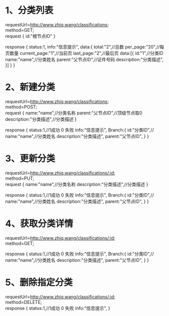 # 1、分类列表
requestUrl=http://www.zhiq.wang/classifications;  
method=GET;  
request {
    id:"根节点ID"
}

response {
    status:1,
    info:"信息提示",
    data:{
        total:"2",//总数
        per_page:"20",//每页数量
        current_page:"1",//当前页
        last_page:"2",//最后页
        data:[{
            id:"1",//分类ID
            name:"name",//分类姓名
			parent:"父节点ID",//证件号码
			description:"分类描述",
        }]
    }
}


# 2、新建分类
requestUrl=http://www.zhiq.wang/classifications;  
method=POST;    
request {
    name:"name",//分类名称
    parent:"父节点ID",//顶级节点取0
    description:"分类描述",//分类描述
}

response {
    status:1,//1成功 0 失败
    info:"信息提示",
	Branch:{
		id:"分类ID",//
		name:"name",//分类姓名
		description:"分类描述",
		parent:"父节点ID",
	}
}  

# 3、更新分类
requestUrl=http://www.zhiq.wang/classifications/:id;  
method=PUT;    
request {
    name:"name",//分类名称
    description:"分类描述",//分类描述
}

response {
    status:1,//1成功 0 失败
    info:"信息提示",
	Branch:{
		id:"分类ID",//
		name:"name",//分类姓名
		description:"分类描述",
		parent:"父节点ID",
	}
}  

# 4、获取分类详情
requestUrl=http://www.zhiq.wang/classifications/:id;  
method=GET;    

response {
    status:1,//1成功 0 失败
    info:"信息提示",
	Branch:{
		id:"分类ID",//
		name:"name",//分类姓名
		description:"分类描述",
		parent:"父节点ID",
	}
}  

# 5、删除指定分类
requestUrl=http://www.zhiq.wang/classifications/:id;  
method=DELETE;   
response {
    status:1,//1成功 0 失败
    info:"信息提示",
}  